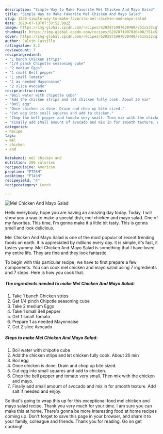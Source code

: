 ```yaml
---
description: "Simple Way to Make Favorite Mel Chicken And Mayo Salad"
title: "Simple Way to Make Favorite Mel Chicken And Mayo Salad"
slug: 1235-simple-way-to-make-favorite-mel-chicken-and-mayo-salad
date: 2020-07-18T07:50:52.992Z
image: https://img-global.cpcdn.com/recipes/6292871997030400/751x532cq70/mel-chicken-and-mayo-salad-recipe-main-photo.jpg
thumbnail: https://img-global.cpcdn.com/recipes/6292871997030400/751x532cq70/mel-chicken-and-mayo-salad-recipe-main-photo.jpg
cover: https://img-global.cpcdn.com/recipes/6292871997030400/751x532cq70/mel-chicken-and-mayo-salad-recipe-main-photo.jpg
author: Calvin Castillo
ratingvalue: 3.2
reviewcount: 7
recipeingredient:
- "1 bunch Chicken strips"
- "1/4 pinch Chipotle seasoning cube"
- "2 medium Eggs"
- "1 small Bell pepper"
- "1 small Tomato"
- "1 as needed Mayonnaise"
- "2 slice Avocado"
recipeinstructions:
- "Boil water with chipotle cube"
- "Add the chicken strips and let chicken fully cook. About 20 min"
- "Boil egg"
- "Once chicken is done. Drain and chop up bite sized."
- "Cut egg into small squares and add to chicken."
- "Chop the bell pepper and tomato very small. Then mix with the chicken and mayo."
- "Finally add small amount of avocado and mix in for smooth texture. Add salt if needed and enjoy."
categories:
- Recipe
tags:
- mel
- chicken
- and

katakunci: mel chicken and 
nutrition: 200 calories
recipecuisine: American
preptime: "PT26M"
cooktime: "PT43M"
recipeyield: "4"
recipecategory: Lunch

---
```



![Mel Chicken And Mayo Salad](https://img-global.cpcdn.com/recipes/6292871997030400/751x532cq70/mel-chicken-and-mayo-salad-recipe-main-photo.jpg)

Hello everybody, hope you are having an amazing day today. Today, I will show you a way to make a special dish, mel chicken and mayo salad. One of my favorites. This time, I'm gonna make it a little bit tasty. This is gonna smell and look delicious.



Mel Chicken And Mayo Salad is one of the most popular of recent trending foods on earth. It is appreciated by millions every day. It is simple, it's fast, it tastes yummy. Mel Chicken And Mayo Salad is something that I have loved my entire life. They are fine and they look fantastic.


To begin with this particular recipe, we have to first prepare a few components. You can cook mel chicken and mayo salad using 7 ingredients and 7 steps. Here is how you cook that.

<!--inarticleads1-->

##### The ingredients needed to make Mel Chicken And Mayo Salad:

1. Take 1 bunch Chicken strips
1. Get 1/4 pinch Chipotle seasoning cube
1. Take 2 medium Eggs
1. Take 1 small Bell pepper
1. Get 1 small Tomato
1. Prepare 1 as needed Mayonnaise
1. Get 2 slice Avocado




<!--inarticleads2-->

##### Steps to make Mel Chicken And Mayo Salad:

1. Boil water with chipotle cube
1. Add the chicken strips and let chicken fully cook. About 20 min
1. Boil egg
1. Once chicken is done. Drain and chop up bite sized.
1. Cut egg into small squares and add to chicken.
1. Chop the bell pepper and tomato very small. Then mix with the chicken and mayo.
1. Finally add small amount of avocado and mix in for smooth texture. Add salt if needed and enjoy.




So that's going to wrap this up for this exceptional food mel chicken and mayo salad recipe. Thank you very much for your time. I am sure you can make this at home. There's gonna be more interesting food at home recipes coming up. Don't forget to save this page in your browser, and share it to your family, colleague and friends. Thank you for reading. Go on get cooking!
